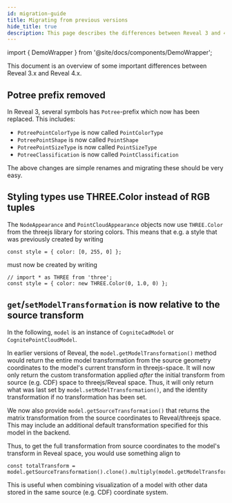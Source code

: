 ```yaml
---
id: migration-guide
title: Migrating from previous versions
hide_title: true
description: This page describes the differences between Reveal 3 and 4.
---
```


import { DemoWrapper } from '@site/docs/components/DemoWrapper';

This document is an overview of some important differences between Reveal 3.x and Reveal 4.x.

## Potree prefix removed

In Reveal 3, several symbols has `Potree`-prefix which now has been replaced. This includes:

- `PotreePointColorType` is now called `PointColorType`
- `PotreePointShape` is now called `PointShape`
- `PotreePointSizeType` is now called `PointSizeType`
- `PotreeClassification` is now called `PointClassification`

The above changes are simple renames and migrating these should be very easy.

## Styling types use THREE.Color instead of RGB tuples

The `NodeAppearance` and `PointCloudAppearance` objects now use `THREE.Color` from the threejs library for storing colors. This means that e.g. a style that was previously created by writing

```
const style = { color: [0, 255, 0] };
```

must now be created by writing

```
// import * as THREE from 'three';
const style = { color: new THREE.Color(0, 1.0, 0) };
```

## `get`/`setModelTransformation` is now relative to the source transform

In the following, `model` is an instance of `CogniteCadModel` or `CognitePointCloudModel`.

In earlier versions of Reveal, the `model.getModelTransformation()` method would return the entire model transformation from the source geometry coordinates to the model's current transform in threejs-space. It will now only return the custom transformation applied *after* the initial transform from source (e.g. CDF) space to threejs/Reveal space. Thus, it will only return what was last set by `model.setModelTransformation()`, and the identity transformation if no transformation has been set.

We now also provide `model.getSourceTransformation()` that returns the matrix transformation from the source coordinates to Reveal/threejs space. This may include an additional default transformation specified for this model in the backend.

Thus, to get the full transformation from source coordinates to the model's transform in Reveal space, you would use something align to

```
const totalTransform = model.getSourceTransformation().clone().multiply(model.getModelTransformation);
```
This is useful when combining visualization of a model with other data stored in the same source (e.g. CDF) coordinate system.
